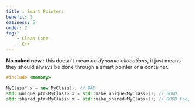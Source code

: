 ```yaml
---
title : Smart Pointers
benefit: 3
easiness: 5
order: 2
tags:
    - Clean Code
    - C++
---
```


**No naked new** : this doesn't mean *no dynamic allocations*, it just means they should always be done through a smart pointer or a container.

```cpp
#include <memory>

MyClass* x = new MyClass(); // BAD
std::unique_ptr<MyClass> x = std::make_unique<MyClass>(); // GOOD
std::shared_ptr<MyClass> x = std::make_shared<MyClass>(); // GOOD too, but less often what you need
```